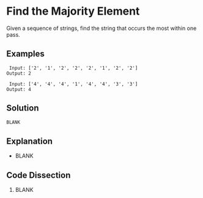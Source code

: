 # Find the Majority Element
Given a sequence of strings, find the string that occurs the most within one pass.

## Examples
```
 Input: ['2', '1', '2', '2', '2', '1', '2', '2']
Output: 2

 Input: ['4', '4', '4', '1', '4', '4', '3', '3']
Output: 4
```

## Solution
```python
BLANK
```

## Explanation
* BLANK

## Code Dissection
1. BLANK
